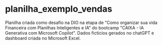 # planilha_exemplo_vendas

Planilha criada como desafio na DIO na etapa de "Como organizar sua vida Financeira com Planilhas Inteligentes e IA" do bootcamp "CAIXA - IA Generativa com Microsoft Copilot".
Dados ficticios gerados no chatGPT e dashboard criada no Microsoft Excel.

